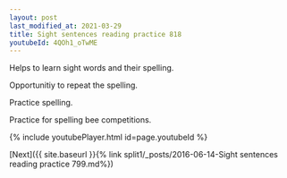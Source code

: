 ```yaml
---
layout: post
last_modified_at: 2021-03-29
title: Sight sentences reading practice 818
youtubeId: 4QOh1_oTwME
---
```

 
 
Helps to learn sight words and their spelling.

Opportunitiy to repeat the spelling. 

Practice spelling. 
 
Practice for spelling bee competitions. 
 
{% include youtubePlayer.html id=page.youtubeId %}
 
 

[Next]({{ site.baseurl }}{% link  split1/_posts/2016-06-14-Sight sentences reading practice 799.md%})
 
